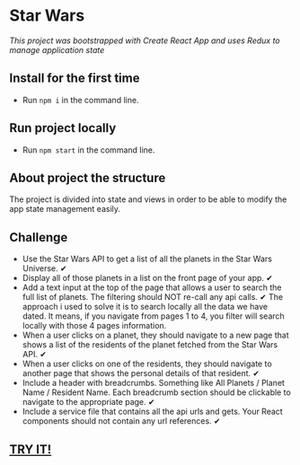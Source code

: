 # Star Wars

_This project was bootstrapped with Create React App and uses Redux to manage application state_

## Install for the first time

- Run `npm i` in the command line.

## Run project locally

- Run `npm start` in the command line.

## About project the structure
The project is divided into state and views in order to be able to modify the app state management easily. 

## Challenge

- Use the Star Wars API to get a list of all the planets in the Star Wars Universe. ✔︎
- Display all of those planets in a list on the front page of your app. ✔︎
- Add a text input at the top of the page that allows a user to search the full list of planets. The filtering should NOT re-call any api calls. ✔︎
    The approach i used to solve it is to search locally all the data we have dated. It means, if you navigate from pages 1 to 4, you filter will search locally with those 4 pages information.
- When a user clicks on a planet, they should navigate to a new page that shows a list of the residents of the planet fetched from the Star Wars API. ✔︎
- When a user clicks on one of the residents, they should navigate to another page that shows the personal details of that resident. ✔︎
- Include a header with breadcrumbs. Something like All Planets / Planet Name / Resident Name. Each breadcrumb section should be clickable to navigate to the appropriate page. ✔︎
- Include a service file that contains all the api urls and gets. Your React components should not contain any url references. ✔︎


## [TRY IT!](https://cm-starwars.netlify.app/)
